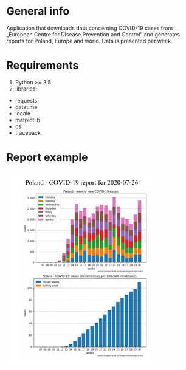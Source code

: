 # General info
Application that downloads data concerning COVID-19 cases from „European Centre for Disease Prevention and Control” and generates reports for Poland, Europe and world. Data is presented per week.

# Requirements
1. Python >= 3.5
2. libraries:
  - requests
  - datetime
  - locale
  - matplotlib
  - os
  - traceback
    
# Report example
![report example](./src/report_example.png)
